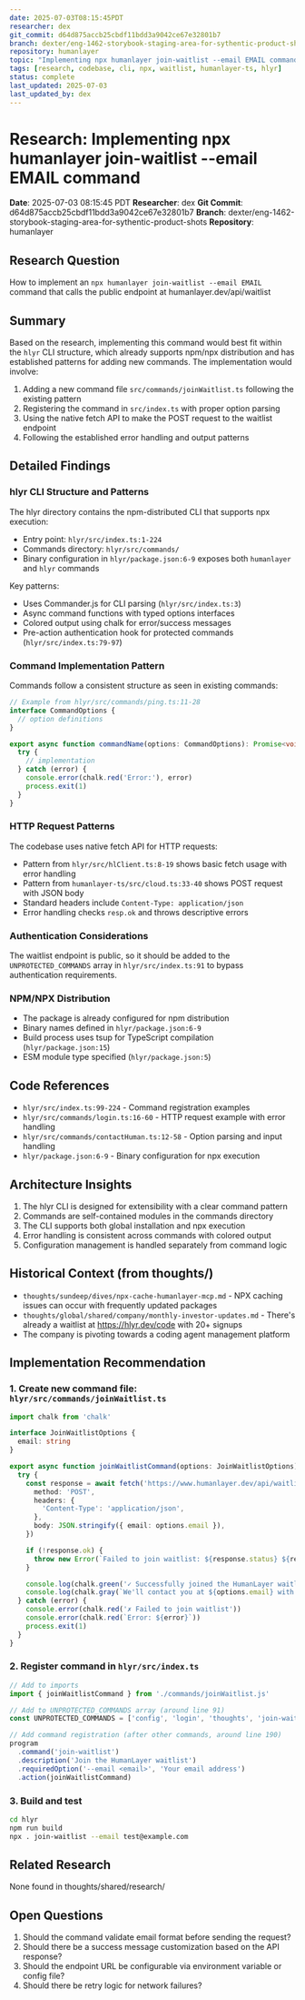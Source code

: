 ```yaml
---
date: 2025-07-03T08:15:45PDT
researcher: dex
git_commit: d64d875accb25cbdf11bdd3a9042ce67e32801b7
branch: dexter/eng-1462-storybook-staging-area-for-sythentic-product-shots
repository: humanlayer
topic: "Implementing npx humanlayer join-waitlist --email EMAIL command"
tags: [research, codebase, cli, npx, waitlist, humanlayer-ts, hlyr]
status: complete
last_updated: 2025-07-03
last_updated_by: dex
---
```


# Research: Implementing npx humanlayer join-waitlist --email EMAIL command

**Date**: 2025-07-03 08:15:45 PDT
**Researcher**: dex
**Git Commit**: d64d875accb25cbdf11bdd3a9042ce67e32801b7
**Branch**: dexter/eng-1462-storybook-staging-area-for-sythentic-product-shots
**Repository**: humanlayer

## Research Question
How to implement an `npx humanlayer join-waitlist --email EMAIL` command that calls the public endpoint at humanlayer.dev/api/waitlist

## Summary
Based on the research, implementing this command would best fit within the `hlyr` CLI structure, which already supports npm/npx distribution and has established patterns for adding new commands. The implementation would involve:
1. Adding a new command file `src/commands/joinWaitlist.ts` following the existing pattern
2. Registering the command in `src/index.ts` with proper option parsing
3. Using the native fetch API to make the POST request to the waitlist endpoint
4. Following the established error handling and output patterns

## Detailed Findings

### hlyr CLI Structure and Patterns
The hlyr directory contains the npm-distributed CLI that supports npx execution:
- Entry point: `hlyr/src/index.ts:1-224`
- Commands directory: `hlyr/src/commands/`
- Binary configuration in `hlyr/package.json:6-9` exposes both `humanlayer` and `hlyr` commands

Key patterns:
- Uses Commander.js for CLI parsing (`hlyr/src/index.ts:3`)
- Async command functions with typed options interfaces
- Colored output using chalk for error/success messages
- Pre-action authentication hook for protected commands (`hlyr/src/index.ts:79-97`)

### Command Implementation Pattern
Commands follow a consistent structure as seen in existing commands:
```typescript
// Example from hlyr/src/commands/ping.ts:11-28
interface CommandOptions {
  // option definitions
}

export async function commandName(options: CommandOptions): Promise<void> {
  try {
    // implementation
  } catch (error) {
    console.error(chalk.red('Error:'), error)
    process.exit(1)
  }
}
```

### HTTP Request Patterns
The codebase uses native fetch API for HTTP requests:
- Pattern from `hlyr/src/hlClient.ts:8-19` shows basic fetch usage with error handling
- Pattern from `humanlayer-ts/src/cloud.ts:33-40` shows POST request with JSON body
- Standard headers include `Content-Type: application/json`
- Error handling checks `resp.ok` and throws descriptive errors

### Authentication Considerations
The waitlist endpoint is public, so it should be added to the `UNPROTECTED_COMMANDS` array in `hlyr/src/index.ts:91` to bypass authentication requirements.

### NPM/NPX Distribution
- The package is already configured for npm distribution
- Binary names defined in `hlyr/package.json:6-9`
- Build process uses tsup for TypeScript compilation (`hlyr/package.json:15`)
- ESM module type specified (`hlyr/package.json:5`)

## Code References
- `hlyr/src/index.ts:99-224` - Command registration examples
- `hlyr/src/commands/login.ts:16-60` - HTTP request example with error handling
- `hlyr/src/commands/contactHuman.ts:12-58` - Option parsing and input handling
- `hlyr/package.json:6-9` - Binary configuration for npx execution

## Architecture Insights
1. The hlyr CLI is designed for extensibility with a clear command pattern
2. Commands are self-contained modules in the commands directory
3. The CLI supports both global installation and npx execution
4. Error handling is consistent across commands with colored output
5. Configuration management is handled separately from command logic

## Historical Context (from thoughts/)
- `thoughts/sundeep/dives/npx-cache-humanlayer-mcp.md` - NPX caching issues can occur with frequently updated packages
- `thoughts/global/shared/company/monthly-investor-updates.md` - There's already a waitlist at https://hlyr.dev/code with 20+ signups
- The company is pivoting towards a coding agent management platform

## Implementation Recommendation

### 1. Create new command file: `hlyr/src/commands/joinWaitlist.ts`
```typescript
import chalk from 'chalk'

interface JoinWaitlistOptions {
  email: string
}

export async function joinWaitlistCommand(options: JoinWaitlistOptions): Promise<void> {
  try {
    const response = await fetch('https://www.humanlayer.dev/api/waitlist', {
      method: 'POST',
      headers: {
        'Content-Type': 'application/json',
      },
      body: JSON.stringify({ email: options.email }),
    })

    if (!response.ok) {
      throw new Error(`Failed to join waitlist: ${response.status} ${response.statusText}`)
    }

    console.log(chalk.green('✓ Successfully joined the HumanLayer waitlist!'))
    console.log(chalk.gray(`We'll contact you at ${options.email} with updates.`))
  } catch (error) {
    console.error(chalk.red('✗ Failed to join waitlist'))
    console.error(chalk.red(`Error: ${error}`))
    process.exit(1)
  }
}
```

### 2. Register command in `hlyr/src/index.ts`
```typescript
// Add to imports
import { joinWaitlistCommand } from './commands/joinWaitlist.js'

// Add to UNPROTECTED_COMMANDS array (around line 91)
const UNPROTECTED_COMMANDS = ['config', 'login', 'thoughts', 'join-waitlist']

// Add command registration (after other commands, around line 190)
program
  .command('join-waitlist')
  .description('Join the HumanLayer waitlist')
  .requiredOption('--email <email>', 'Your email address')
  .action(joinWaitlistCommand)
```

### 3. Build and test
```bash
cd hlyr
npm run build
npx . join-waitlist --email test@example.com
```

## Related Research
None found in thoughts/shared/research/

## Open Questions
1. Should the command validate email format before sending the request?
2. Should there be a success message customization based on the API response?
3. Should the endpoint URL be configurable via environment variable or config file?
4. Should there be retry logic for network failures?